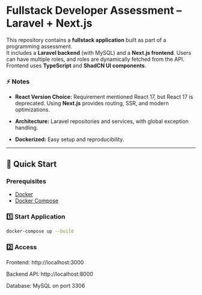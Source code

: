 # Fullstack Developer Assessment – Laravel + Next.js

This repository contains a **fullstack application** built as part of a programming assessment.  
It includes a **Laravel backend** (with MySQL) and a **Next.js frontend**. Users can have multiple roles, and roles are dynamically fetched from the API. Frontend uses **TypeScript** and **ShadCN UI components**.

### ⚡ Notes

- **React Version Choice:** Requirement mentioned React 17, but React 17 is deprecated. Using **Next.js** provides routing, SSR, and modern optimizations.

- **Architecture:** Laravel repositories and services, with global exception handling.

- **Dockerized:** Easy setup and reproducibility.

---

## 🚀 Quick Start

### Prerequisites

- [Docker](https://www.docker.com/get-started)
- [Docker Compose](https://docs.docker.com/compose/install/)

### 1️⃣ Start Application

```bash
docker-compose up --build
```

### 2️⃣ Access

Frontend: http://localhost:3000

Backend API: http://localhost:8000

Database: MySQL on port 3306
